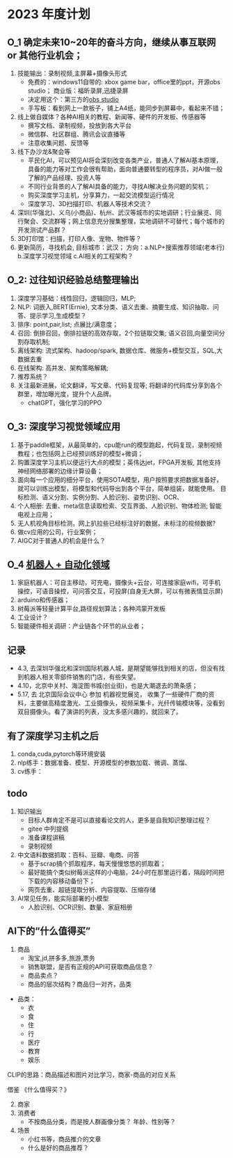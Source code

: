 # 2023 年度计划

## O_1 确定未来10~20年的奋斗方向，继续从事互联网 or 其他行业机会；
1. 技能输出：录制视频,主屏幕+摄像头形式
    * 免费的：windows11自带的: xbox game bar，office里的ppt，开源obs studio； 商业版：福昕录屏,迅捷录屏
    * 决定用这个：第三方的[obs studio](https://github.com/obsproject/obs-studio)
    * 手写板：看到网上一款板子，铺上A4纸，能同步到屏幕中，看起来不错；
2. 线上做自媒体？各种AI相关的教程、新闻等、硬件的开发板、传感器等
    * 撰写文档、录制视频，投放到各大平台 
    * 微信群、社区群组、腾讯会议直播等
    * 注意收集问题、反馈等
3. 线下办沙龙&聚会等
    * 平民化AI，可以预见AI将会深刻改变各类产业，普通人了解AI基本原理，具备的能力等对工作会很有帮助，面向普通要转型的程序员，对AI做一般了解的产品经理、投资人等
    * 不同行业背景的人了解AI具备的能力，寻找AI解决业务问题的契机；
    * 购买深度学习主机，分享算力，一起交流模型运行情况
    * 深度学习、3D扫描打印、机器人等技术交流？
4. 深圳(华强北)、义乌(小商品)、杭州、武汉等城市的实地调研；行业展览、同行聚会、交流群等；网上信息充分搜集整理，实地调研不可替代；每个城市的开发测试产品群？
5. 3D打印馆：扫描，打印人像、宠物、物件等？
6. 更新简历，寻找机会, 目标城市：武汉； 方向：a.NLP+搜索推荐领域(老本行) b.深度学习视觉领域 c.AI相关的工程架构？


## O_2: 过往知识经验总结整理输出
1. 深度学习基础：线性回归，逻辑回归，MLP;
2. NLP: 词嵌入,BERT(Ernie), 文本分类、语义去重、摘要生成、知识抽取、问答、提示学习,生成模型？
3. 排序: point,pair,list; 点展比/满意度；
4. 召回: 倒排召回，倒排拉链的高效存取，2个拉链取交集; 语义召回,向量空间分割存取机制;
5. 离线架构: 流式架构、hadoop/spark, 数据仓库、微服务+模型交互，SQL,大数据去重
6. 在线架构: 高并发、架构策略解耦;
7. 推荐系统？
8. 关注最新进展，论文翻译，写文章、代码复现等; 将翻译的代码库分享到各个群里，增加曝光度，提升个人品牌。
    * chatGPT，强化学习的PPO


## O_3: 深度学习视觉领域应用
1. 基于paddle框架，从最简单的，cpu能run的模型跑起，代码复现，录制视频教程；也包括网上已经预训练好的模型+微调；
2. 购置深度学习主机以便运行大点的模型；英伟达jet，FPGA开发板, 其他支持神经网络部署的边缘计算设备；
3. 面向每一个应用的细分平台，使用SOTA模型，用户按照要求把数据准备好，就可以训练出模型，将模型和代码导出到各个平台，简单组装，就能使用。
目标检测、语义分割、实例分割、人脸识别、姿势识别、OCR、
4. 个人相册: 去重、meta信息读取检索、交互界面、人脸识别、物体检测; 智能电视上应用；
5. 无人机视角目标检测，网上扒拉些已经标注好的数据，未标注的视频数据?
6. 做cv应用的公司，行业案例；
7. AIGC对于普通人的机会是什么？


## O_4 [机器人 + 自动化领域](./robotech/Survey_2023.md) 
1. 家庭机器人：可自主移动，可充电，摄像头+云台，可连接家庭wifi，可手机操控，可语音操控，可问答交互，可投屏(自身无大屏，可以有微表情显示屏)
2. arduino和传感器；
3. 树莓派等轻量计算平台,路径规划算法；各种鸿蒙开发板
4. 工业设计？
5. 智能硬件相关调研：产业链各个环节的从业者；


## 记录
* 4.3, 去深圳华强北和深圳国际机器人城，是期望能够找到相关的店，但没有找到机器人相关零部件销售的门店，有些失望。
* 4.10，北京中关村、海淀图书城(创业街)，也是大潮退去的萧条感；
* 5.17, 去 北京国际会议中心 参加 机器视觉展览， 收集了一些硬件厂商的资料，主要做高精度激光、工业摄像头，视频采集卡，光纤传输模块等，没看到双目摄像头。看了演讲的列表，没太多感兴趣的，就回来了。

## 有了深度学习主机之后
1. conda,cuda,pytorch等环境安装
2. nlp练手：数据准备、模型、开源模型的参数加载、微调、蒸馏、
3. cv练手：

## todo
1. 知识输出
    * 目标人群肯定不是可以直接看论文的人，更多是自我知识整理过程？
    * gitee 中列提纲
    * 准备课程讲稿
    * 录制视频
2. 中文语料数据抓取：百科、豆瓣、电商、问答
    * 基于scrap搞个抓取程序，每天慢慢悠悠的抓取着；
    * 最好能搞个类似树莓派这样的小电脑，24小时在那里运行着，隔段时间把下载的内容移动备份下；
    * 网页去重、超链提取分析、内容提取、压缩存储
3. AI常见任务，能实际部署的小模型
    * 人脸识别、OCR识别、数量、家庭相册

## AI下的“什么值得买”
1. 商品
    * 淘宝,jd,拼多多,旅游,票务
    * 销售联盟，是否有正规的API可获取商品信息？
    * 商品卖点？
    * 商品的层次结构？商品归一对齐，品类
    
* 品类：
    * 衣
    * 食
    * 住
    * 行
    * 医疗
    * 教育
    * 娱乐

CLIP的思路：商品描述和图片对比学习，商家-商品的对应关系

借鉴 《什么值得买？》 

2. 商家
3. 消费者
    * 不按商品分类，而是按人群画像分类？ 年龄、性别等？
4. 场景
    * 小红书等，商品推介的文章
    * 什么是好的商品推荐？